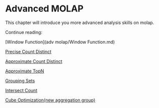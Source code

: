 # Advanced MOLAP

This chapter will introduce you more advanced analysis skills on molap. 

Continue reading:

[Window Function](adv molap/Window Function.md)

[Precise Count Distinct](adv_molap/count_distinct_bitmap.en.md)

[Approximate Count Distinct](adv_molap/count_distinct_hllc.en.md)

[Approximate TopN](adv_molap/approximate_topN.en.md)

[Grouping Sets](adv_molap/grouping_sets.en.md)

[Intersect Count](adv_molap/intersect_count.en.md)

[Cube Optimization(new aggregation group)](adv_molap/new_aggregation_group.md)

